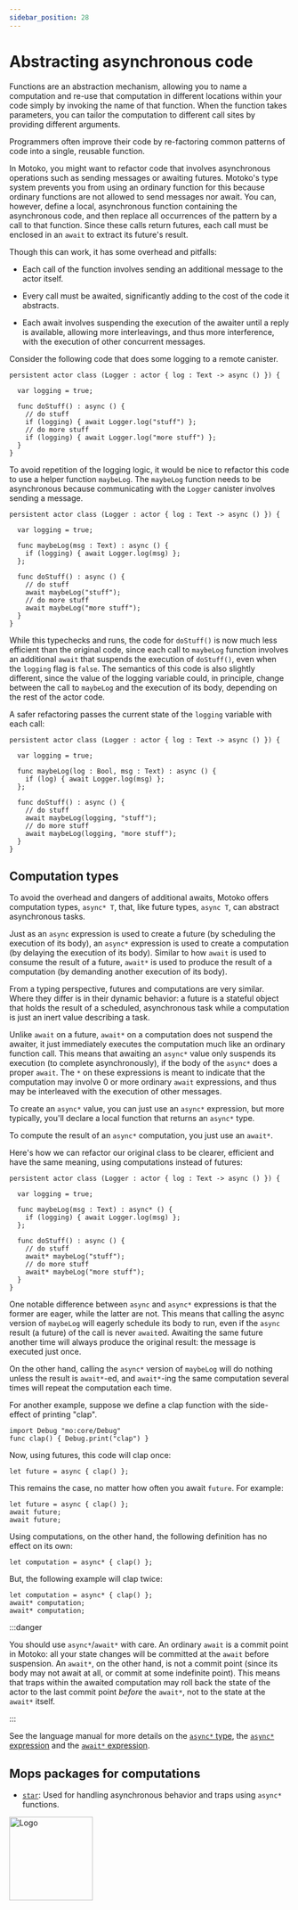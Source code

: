 ```yaml
---
sidebar_position: 28
---
```


# Abstracting asynchronous code


Functions are an abstraction mechanism, allowing you to name a computation and re-use that computation in different locations within your code simply by invoking the name of that function. When the function takes parameters, you can tailor the computation to different call sites by providing different arguments.

Programmers often improve their code by re-factoring common patterns of code into
a single, reusable function.

In Motoko, you might want to refactor code that involves asynchronous operations such as sending messages or awaiting futures.
Motoko's type system prevents you from using an ordinary function for this because ordinary functions are not allowed to send messages nor await.
You can, however, define a local, asynchronous function containing the asynchronous code, and then replace all occurrences of the pattern by a call to that function. Since these calls return futures, each call must be enclosed in an `await` to extract its future's result.

Though this can work, it has some overhead and pitfalls:
- Each call of the function involves sending an additional message to the actor itself.

- Every call must be awaited, significantly adding to the cost of the code it abstracts.

- Each await involves suspending the execution of the awaiter until a reply is available, allowing more interleavings, and thus more interference, with the execution of other concurrent messages.

Consider the following code that does some logging to a remote canister.

``` motoko
persistent actor class (Logger : actor { log : Text -> async () }) {

  var logging = true;

  func doStuff() : async () {
    // do stuff
    if (logging) { await Logger.log("stuff") };
    // do more stuff
    if (logging) { await Logger.log("more stuff") };
  }
}
```

To avoid repetition of the logging logic, it would be nice to refactor this code to use a helper function `maybeLog`.
The `maybeLog` function needs to be asynchronous because communicating with the `Logger` canister involves sending a message.


``` motoko
persistent actor class (Logger : actor { log : Text -> async () }) {

  var logging = true;

  func maybeLog(msg : Text) : async () {
    if (logging) { await Logger.log(msg) };
  };

  func doStuff() : async () {
    // do stuff
    await maybeLog("stuff");
    // do more stuff
    await maybeLog("more stuff");
  }
}
```

While this typechecks and runs, the code for `doStuff()` is now much less efficient than the original code, since each call to `maybeLog` function involves an additional `await` that suspends the execution of `doStuff()`, even when the `logging` flag is `false`.
The semantics of this code is also slightly different, since the value of the logging variable could, in principle, change between the call to `maybeLog` and the execution of its body, depending on the rest of the actor code.

A safer refactoring passes the current state of the `logging` variable with each call:


``` motoko
persistent actor class (Logger : actor { log : Text -> async () }) {

  var logging = true;

  func maybeLog(log : Bool, msg : Text) : async () {
    if (log) { await Logger.log(msg) };
  };

  func doStuff() : async () {
    // do stuff
    await maybeLog(logging, "stuff");
    // do more stuff
    await maybeLog(logging, "more stuff");
  }
}
```
## Computation types

To avoid the overhead and dangers of additional awaits, Motoko offers computation types, `async* T`, that, like future types, `async T`, can abstract asynchronous tasks.

Just as an `async` expression is used to create a future (by scheduling the execution of its body), an `async*` expression is used to create a computation (by delaying the execution of its body).
Similar to how `await` is used to consume the result of a future, `await*` is used to produce the result of a computation (by demanding another execution of its body).

From a typing perspective, futures and computations are very similar. Where they differ is in their dynamic behavior: a future is a stateful object that holds the result of a scheduled, asynchronous task while a computation is just an inert value describing a task.

Unlike `await` on a future, `await*` on a computation does not suspend the awaiter, it just immediately executes the computation much like an ordinary function call.
This means that awaiting an `async*` value only suspends its execution (to complete asynchronously), if the body of the `async*` does a proper `await`.
The `*` on these expressions is meant to indicate that the computation may involve 0 or more ordinary `await` expressions, and thus may be interleaved with the execution of other messages.

To create an `async*` value, you can just use an `async*` expression, but more typically, you'll declare a local function that returns an `async*` type.

To compute the result of an `async*` computation, you just use an `await*`.

Here's how we can refactor our original class to be clearer, efficient and have the same meaning, using computations instead of futures:

``` motoko
persistent actor class (Logger : actor { log : Text -> async () }) {

  var logging = true;

  func maybeLog(msg : Text) : async* () {
    if (logging) { await Logger.log(msg) };
  };

  func doStuff() : async () {
    // do stuff
    await* maybeLog("stuff");
    // do more stuff
    await* maybeLog("more stuff");
  }
}
```

One notable difference between `async` and `async*` expressions is that the former are eager, while the latter are not.
This means that calling the async version of `maybeLog` will eagerly schedule its body to run, even if the `async` result (a future) of the call is never `await`ed.
Awaiting the same future another time will always produce the original result: the message is executed just once.

On the other hand, calling the `async*` version of `maybeLog` will do nothing unless the result is `await*`-ed, and `await*`-ing the same computation several times will repeat
the computation each time.

For another example, suppose we define a
clap function with the side-effect of printing "clap".

``` motoko no-repl
import Debug "mo:core/Debug"
func clap() { Debug.print("clap") }
```

Now, using futures, this code will clap once:

``` motoko no-repl
let future = async { clap() };
```

This remains the case, no matter how often you await `future`.
For example:

``` motoko no-repl
let future = async { clap() };
await future;
await future;
```

Using computations, on the other hand, the following definition has no effect on its own:

``` motoko no-repl
let computation = async* { clap() };
```
But, the following example will clap twice:

``` motoko no-repl
let computation = async* { clap() };
await* computation;
await* computation;
```



:::danger

You should use `async*`/`await*` with care. An ordinary `await` is a commit point in Motoko: all your state changes will be committed at the `await` before suspension.
An `await*`, on the other hand, is not a commit point (since its body may not await at all, or commit at some indefinite point).
This means that traps within the awaited computation may roll back the state of the actor to the last commit point *before* the `await*`, not to the state at the `await*` itself.

:::

See the language manual for more details on the [`async*` type](../reference/language-manual#async-type-1), the [`async*` expression](../reference/language-manual#async-1) and the
[`await*` expression](../reference/language-manual#await-1).


## Mops packages for computations

- [`star`](https://mops.one/star): Used for handling asynchronous behavior and traps using `async*` functions.

<img src="https://github.com/user-attachments/assets/844ca364-4d71-42b3-aaec-4a6c3509ee2e" alt="Logo" width="150" height="150" />
